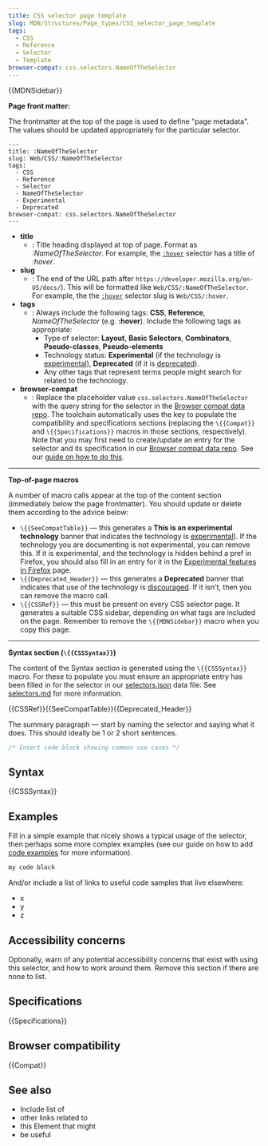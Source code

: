 ```yaml
---
title: CSS selector page template
slug: MDN/Structures/Page_types/CSS_selector_page_template
tags:
  - CSS
  - Reference
  - Selector
  - Template
browser-compat: css.selectors.NameOfTheSelector
---
```

{{MDNSidebar}}

**Page front matter:**

The frontmatter at the top of the page is used to define "page metadata".
The values should be updated appropriately for the particular selector.

```
---
title: :NameOfTheSelector
slug: Web/CSS/:NameOfTheSelector
tags:
  - CSS
  - Reference
  - Selector
  - NameOfTheSelector
  - Experimental
  - Deprecated
browser-compat: css.selectors.NameOfTheSelector
---
```
- **title**
  - : Title heading displayed at top of page. Format as _:NameOfTheSelector_.
      For example, the [`:hover`](/en-US/docs/Web/CSS/:hover) selector has a title of _:hover_. 
- **slug**
  - : The end of the URL path after `https://developer.mozilla.org/en-US/docs/`). This will be formatted like `Web/CSS/:NameOfTheSelector`.
      For example, the the [`:hover`](/en-US/docs/Web/CSS/:hover) selector slug is `Web/CSS/:hover`. 
- **tags**
  - : Always include the following tags: **CSS**, **Reference**, _NameOfTheSelector_ (e.g. **:hover**).
      Include the following tags as appropriate:
      - Type of selector: **Layout**, **Basic Selectors**, **Combinators**, **Pseudo-classes**, **Pseudo-elements**
      - Technology status: **Experimental** (if the technology is [experimental](/en-US/docs/MDN/Guidelines/Conventions_definitions#experimental)), **Deprecated** (if it is [deprecated](/en-US/docs/MDN/Guidelines/Conventions_definitions#deprecated_and_obsolete)).
      - Any other tags that represent terms people might search for related to the technology.
- **browser-compat**
  - : Replace the placeholder value <code>css.selectors.NameOfTheSelector</code> with the query string for the selector in the [Browser compat data repo](https://github.com/mdn/browser-compat-data).
      The toolchain automatically uses the key to populate the compatibility and specifications sections (replacing the `\{{Compat}}` and `\{{Specifications}}` macros in those sections, respectively).
      Note that you may first need to create/update an entry for the selector and its specification in our <a href="https://github.com/mdn/browser-compat-data">Browser compat data repo</a>.
      See our [guide on how to do this](/en-US/docs/MDN/Structures/Compatibility_tables).

---

**Top-of-page macros**

A number of macro calls appear at the top of the content section (immediately below the page frontmatter).
You should update or delete them according to the advice below:
- `\{{SeeCompatTable}}` — this generates a **This is an experimental technology** banner that indicates the technology is [experimental](/en-US/docs/MDN/Guidelines/Conventions_definitions#experimental)).
  If the technology you are documenting is not experimental, you can remove this.
  If it is experimental, and the technology is hidden behind a pref in Firefox, you should also fill in an entry for it in the [Experimental features in Firefox](/en-US/docs/Mozilla/Firefox/Experimental_features) page.
- `\{{Deprecated_Header}}` — this generates a **Deprecated** banner that indicates that use of the technology is [discouraged](/en-US/docs/MDN/Guidelines/Conventions_definitions#deprecated_and_obsolete).
  If it isn't, then you can remove the macro call.
- `\{{CSSRef}}` — this must be present on every CSS selector page. It generates a suitable CSS sidebar, depending on what tags are included on the page.
  Remember to remove the `\{{MDNSidebar}}` macro when you copy this page.

---

**Syntax section (`\{{CSSSyntax}}`)**

The content of the Syntax section is generated using the `\{{CSSSyntax}}` macro.
For these to populate you must ensure an appropriate entry has been filled in for the selector in our [selectors.json](https://github.com/mdn/data/blob/master/css/selectors.json) data file.
See [selectors.md](https://github.com/mdn/data/blob/master/css/selectors.md) for more information.


{{CSSRef}}{{SeeCompatTable}}{{Deprecated_Header}}

The summary paragraph — start by naming the selector and saying what it does. This should ideally be 1 or 2 short sentences.

```css
/* Insert code block showing common use cases */
```

## Syntax

{{CSSSyntax}}

## Examples

Fill in a simple example that nicely shows a typical usage of the selector, then perhaps some more complex examples (see our guide on how to add [code examples](/en-US/docs/MDN/Structures/Code_examples) for more information).

```css
my code block
```

And/or include a list of links to useful code samples that live elsewhere:

- x
- y
- z

## Accessibility concerns

Optionally, warn of any potential accessibility concerns that exist with using this selector, and how to work around them.
Remove this section if there are none to list.

## Specifications

{{Specifications}}

## Browser compatibility

{{Compat}}

## See also

- Include list of
- other links related to
- this Element that might
- be useful